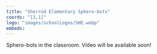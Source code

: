 ```yaml
---
title: "Sherrod Elementary Sphero-bots"
coords: "[3,1]"
logo: "images/schoolLogos/SHE.webp"
embeds: 
---
```


Sphero-bots in the classroom.  Video will be available soon!
